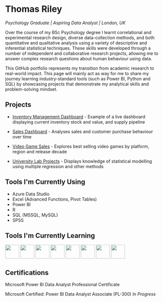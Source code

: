 # Thomas Riley
*Psychology Graduate | Aspiring Data Analyst | London, UK*

Over the course of my BSc Psychology degree I learnt correlational and experimental research design, diverse data-collection methods, and both quantitative and qualitative analysis using a variety of descriptive and inferential statistical techniques. These skills were developed through a number of independent and collaborative research projects, allowing me to answer complex research questions about human behaviour using data.

This GitHub portfolio represents my transition from academic research to real-world impact. This page will mainly act as way for me to share my journey learning industry-standard tools (such as Power BI, Python and SQL) by showcasing projects that demonstrate my analytical skills and problem-solving mindset.



## Projects
- [Inventory Management Dashboard](https://github.com/rileyt7621/Data-Portfolio/tree/main/Inventory%20Management%20Project) - Example of a live dashboard displaying current inventory stock and value, and supply pipeline

- [Sales Dashboard](https://github.com/rileyt7621/Data-Portfolio/tree/main/Sales%20Project) - Analyses sales and customer purchase behaviour over time

- [Video Game Sales](https://github.com/rileyt7621/Data-Portfolio/tree/main/Video%20Game%20Sales%20Project) - Explores best selling video games by platform, region and release decade

- [University Lab Projects](https://github.com/rileyt7621/Data-Portfolio/tree/main/University%20Lab%20Projects) - Displays knowledge of statistical modelling using multiple regression and other methods

## Tools I'm Currently Using
- Azure Data Studio
- Excel (Advanced Functions, Pivot Tables)
- Power BI
- R
- SQL (MSSQL, MySQL)
- SPSS

## Tools I'm Currently Learning
<p align="left">
<img src="https://cdn.jsdelivr.net/gh/devicons/devicon@latest/icons/anaconda/anaconda-original-wordmark.svg" "alt="php" width="45" height="45" />
<img src="https://cdn.jsdelivr.net/gh/devicons/devicon@latest/icons/jupyter/jupyter-original-wordmark.svg" "alt="php" width="45" height="45"/>
<img src="https://cdn.jsdelivr.net/gh/devicons/devicon@latest/icons/python/python-original.svg" "alt="php" width="45" height="45"/>
<img src="https://cdn.jsdelivr.net/gh/devicons/devicon@latest/icons/numpy/numpy-plain-wordmark.svg" "alt="php" width="45" height="45"/>
<img src="https://cdn.jsdelivr.net/gh/devicons/devicon@latest/icons/pandas/pandas-original-wordmark.svg" "alt="php" width="45" height="45"/>
<img src="https://cdn.jsdelivr.net/gh/devicons/devicon@latest/icons/matplotlib/matplotlib-original-wordmark.svg" "alt="php" width="45" height="45"/>
<img src="https://cdn.jsdelivr.net/gh/devicons/devicon@latest/icons/vscode/vscode-original-wordmark.svg" "alt="php" width="45" height="45"/>
<img src="https://cdn.jsdelivr.net/gh/devicons/devicon@latest/icons/mongodb/mongodb-original-wordmark.svg" "alt="php" width="45" height="45"/>
</p>

## Certifications
Microsoft Power BI Data Analyst Professional Certificate

Microsoft Certified: Power BI Data Analyst Associate (PL-300) *In Progress*
